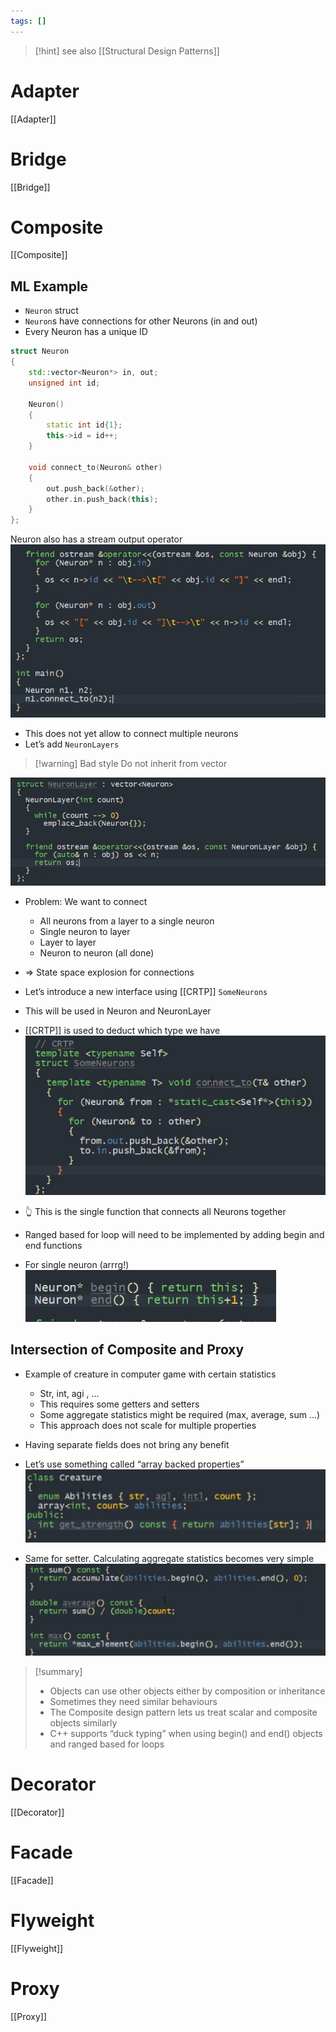 ```yaml
---
tags: []
---
```


>[!hint] see also [[Structural Design Patterns]]

# Adapter

[[Adapter]]

# Bridge

[[Bridge]]

# Composite

[[Composite]]

## ML Example

- `Neuron` struct
- `Neuron`s have connections for other Neurons (in and out)
- Every Neuron has a unique ID

```cpp
struct Neuron
{
	std::vector<Neuron*> in, out;
	unsigned int id;

	Neuron() 
	{
		static int id{1};
		this->id = id++;
	}

	void connect_to(Neuron& other)
	{
		out.push_back(&other);
		other.in.push_back(this);
	}
};
```

Neuron also has a stream output operator
![Enter image alt description](Images/smL_Image_21.png)

- This does not yet allow to connect multiple neurons
- Let’s add `NeuronLayers`
> [!warning] Bad style
> Do not inherit from vector

![Enter image alt description](Images/uFB_Image_22.png)

- Problem: We want to connect
	- All neurons from a layer to a single neuron
	- Single neuron to layer
	- Layer to layer
	- Neuron to neuron (all done)

- => State space explosion for connections
- Let’s introduce a new interface using [[CRTP]] `SomeNeurons`
- This will be used in Neuron and NeuronLayer
- [[CRTP]] is used to deduct which type we have
![Enter image alt description](Images/8db_Image_23.png)

- 👆 This is the single function that connects all Neurons together
- Ranged based for loop will need to be implemented by adding begin and end functions
- For single neuron (arrrg!)
![Enter image alt description](Images/W4l_Image_24.png)

## Intersection of Composite and Proxy

- Example of creature in computer game with certain statistics
	- Str, int, agi , …
	- This requires some getters and setters
	- Some aggregate statistics might be required (max, average, sum …)
	- This approach does not scale for multiple properties
- Having separate fields does not bring any benefit
- Let’s use something called “array backed properties”
![Enter image alt description](Images/xsC_Image_25.png)

- Same for setter. Calculating aggregate statistics becomes very simple
![Enter image alt description](Images/k1m_Image_26.png)

> [!summary]
> - Objects can use other objects either by composition or inheritance
> - Sometimes they need similar behaviours
> - The Composite design pattern lets us treat scalar and composite objects similarly
> - C++ supports “duck typing” when using begin() and end() objects and ranged based for loops

# Decorator

[[Decorator]]

# Facade
[[Facade]]
# Flyweight
[[Flyweight]]
# Proxy
[[Proxy]]

